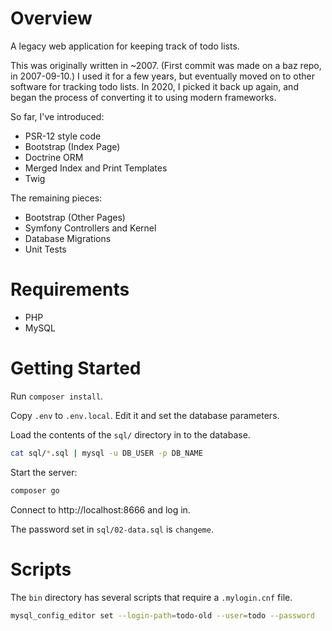 # Overview

A legacy web application for keeping track of todo lists.

This was originally written in ~2007.  (First commit was made on a baz repo, in 2007-09-10.)  I used it for a few years, but eventually moved on to other software for tracking todo lists.  In 2020, I picked it back up again, and began the process of converting it to using modern frameworks.

So far, I've introduced:
- PSR-12 style code
- Bootstrap (Index Page)
- Doctrine ORM
- Merged Index and Print Templates
- Twig

The remaining pieces:
- Bootstrap (Other Pages)
- Symfony Controllers and Kernel
- Database Migrations
- Unit Tests

# Requirements

* PHP
* MySQL

# Getting Started

Run `composer install`.

Copy `.env` to `.env.local`.  Edit it and set the database parameters.

Load the contents of the `sql/` directory in to the database.

```bash
cat sql/*.sql | mysql -u DB_USER -p DB_NAME
```

Start the server:
```bash
composer go
```

Connect to http://localhost:8666 and log in.

The password set in `sql/02-data.sql` is `changeme`.

# Scripts

The `bin` directory has several scripts that require a `.mylogin.cnf` file.

```bash
mysql_config_editor set --login-path=todo-old --user=todo --password
```

